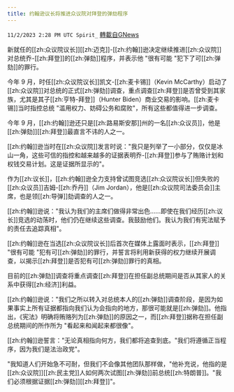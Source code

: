 ```yaml
---
title: 约翰逊议长将推进众议院对拜登的弹劾程序
---
```

`11/2/2023 2:28 PM UTC Spirit_` [轉載自GNews](https://gnews.org/articles/1913641)


新就任的[[zh:众议院议长]][[zh:迈克]]-[[zh:约翰]]逊决定继续推进[[zh:众议院]]对总统乔-[[zh:拜登]]的[[zh:弹劾]]程序，并表示他 "很有可能 "犯下了可[[zh:弹劾]]的罪行。

今年 9 月，时任[[zh:众议院议长]]凯文-[[zh:麦卡锡]]（Kevin McCarthy）启动了[[zh:众议院]]对总统的正式[[zh:弹劾]]调查，重点调查[[zh:拜登]]是否曾受到其家族，尤其是其子[[zh:亨特-拜登]]（Hunter Biden）商业交易的影响。[[zh:麦卡锡]]当时指控总统 "滥用权力、妨碍公务和腐败"，所有这些都值得进一步调查。

今年 9 月，[[zh:约翰]]逊还只是[[zh:路易斯安那]]州的一名[[zh:众议员]]，他是[[zh:弹劾]][[zh:拜登]]最直言不讳的人之一。

[[zh:约翰]]逊当时在[[zh:众议院]]发言时说："我只是列举了一小部分，仅仅是冰山一角，这些可信的指控和越来越多的证据表明乔-[[zh:拜登]]参与了贿赂计划和权钱交易计划。这是证据所显示的"。

作为[[zh:议长]]，[[zh:约翰]]逊全力支持曾试图竞选[[zh:众议院议长]]但失败的[[zh:众议员]]吉姆-[[zh:乔丹]]（Jim Jordan），他是[[zh:众议院司法委员会]]主席，也是领[[zh:导弹]]劾调查的人之一。

[[zh:约翰]]逊说："我认为我们的主席们做得非常出色......即使在我们经历[[zh:议长]]竞选的动荡时，他们仍在继续这些调查。我鼓励他们。我认为我们有宪法赋予的责任去追踪真相"。

[[zh:约翰]]逊在当选[[zh:众议院议长]]后首次在媒体上露面时表示，[[zh:拜登]] "很有可能 "犯有可[[zh:弹劾]]的罪行，并誓言将利用新获得的权力继续开展调查，以揭示[[zh:拜登]]是否犯有可[[zh:弹劾]]罪行的真相。

目前的[[zh:弹劾]]调查将重点调查[[zh:拜登]]在担任副总统期间是否从其家人的关系中获得[[zh:经济]]利益。

[[zh:约翰]]逊说："我们之所以转入对总统本人的[[zh:弹劾]]调查阶段，是因为如果事实上所有证据都指向我们认为会指向的地方，那很可能就是[[zh:弹劾]]。他指出，《宪法》明确将贿赂列为[[zh:弹劾]]的原因之一，而[[zh:拜登]]据称在担任副总统期间的所作所为 "看起来和闻起来都很像"。

[[zh:约翰]]逊誓言："无论真相指向何方，我们都将追查到底。"我们将遵循正当程序，因为我们是法治政党"。

"我知道人们开始急不可耐，但我们不会像其他团队那样做，"他补充说，他指的是[[zh:众议院]][[zh:民主党]]人如何两次试图[[zh:弹劾]]前总统[[zh:特朗普]]。"我们必须根据证据[[zh:弹劾]][[zh:拜登]]"。


